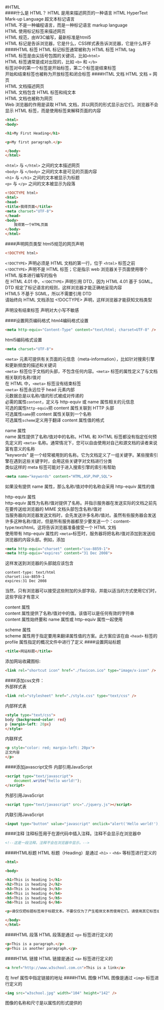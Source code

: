 #HTML     
####什么是 HTML？ 
HTML 是用来描述网页的一种语言
HTML HyperText Mark-up Language 超文本标记语言           
HTML 不是一种编程语言，而是一种标记语言 markup language              
HTML 使用标记标签来描述网页       
HTML 规范，由W3C编写，最新标准是html5            
HTML 标记是告诉浏览器，它是什么，CSS样式表告诉浏览器，它是什么样子                         
####HTML 标签
HTML 标记标签通常被称为 HTML 标签 HTML tag    
HTML 标签是由尖括号包围的关键词，比如`<html>`          
HTML 标签通常是成对出现的，比如 `<b>` 和 `</b>`      
标签对中的第一个标签是开始标签，第二个标签是结束标签          
开始和结束标签也被称为开放标签和闭合标签
####HTML 文档
HTML 文档 = 网页            
HTML 文档描述网页              
HTML 文档包含 HTML 标签和纯文本           
HTML 文档也被称为网页           
Web 浏览器的作用是读取 HTML 文档，并以网页的形式显示出它们。浏览器不会显示 HTML 标签，而是使用标签来解释页面的内容
```html
<html>
<body>

<h1>My First Heading</h1>

<p>My first paragraph.</p>

</body>
</html>
```
`<html>` 与 `</html>` 之间的文本描述网页   
`<body>` 与 `</body>` 之间的文本是可见的页面内容           
`<h1>` 与 `</h1>` 之间的文本被显示为标题        
`<p>` 与 `</p>` 之间的文本被显示为段落      
```html
<!DOCTYPE html>
<html>
<head>
<title>我得页面</title>
<meta charset="UTF-8">
</head>
<body>
	我得第一个HTML页面
</body>
</html>
```          
####声明网页类型
html5规范的网页声明
```html
<!DOCTYPE html>
```
`<!DOCTYPE>` 声明必须是 HTML 文档的第一行，位于 `<html>` 标签之前          
`<!DOCTYPE>` 声明不是 HTML 标签；它是指示 web 浏览器关于页面使用哪个 HTML 版本进行编写的指令             
在 HTML 4.01 中，`<!DOCTYPE>` 声明引用 DTD，因为 HTML 4.01 基于 SGML。DTD 规定了标记语言的规则，这样浏览器才能正确地呈现内容          
HTML5 不基于 SGML，所以不需要引用 DTD           
请始终向 HTML 文档添加 <!DOCTYPE> 声明，这样浏览器才能获知文档类型          

<!DOCTYPE> 声明没有结束标签         
<!DOCTYPE> 声明对大小写不敏感        

####设置网页编码格式
html4编码格式设置
```html
<meta http-equiv="Content-Type" content="text/html; charset=UTF-8" />
```
html5编码格式设置
```html
<meta charset="UTF-8">
```
`<meta>` 元素可提供有关页面的元信息（meta-information），比如针对搜索引擎和更新频度的描述和关键词           
`<meta>` 标签位于文档的头部，不包含任何内容。`<meta>` 标签的属性定义了与文档相关联的名称/值对            
在 HTML 中，`<meta>` 标签没有结束标签             
`<meta>` 标签永远位于 head 元素内部            
元数据总是以名称/值的形式被成对传递的                      
必需的属性`content`，定义与 http-equiv 或 name 属性相关的元信息          
可选的属性`http-equiv`把 content 属性关联到 HTTP 头部              
可选属性`name`把 content 属性关联到一个名称         
可选属性`scheme`定义用于翻译 content 属性值的格式            

name 属性             
name 属性提供了名称/值对中的名称。HTML 和 XHTML 标签都没有指定任何预先定义的 `<meta>` 名称。通常情况下，您可以自由使用对自己和源文档的读者来说富有意义的名称         
"keywords" 是一个经常被用到的名称。它为文档定义了一组关键字。某些搜索引擎在遇到这些关键字时，会用这些关键字对文档进行分类           
类似这样的 meta 标签可能对于进入搜索引擎的索引有帮助
```html
<meta name="keywords" content="HTML,ASP,PHP,SQL">
```
如果没有提供 name 属性，那么名称/值对中的名称会采用 http-equiv 属性的值

http-equiv 属性             
http-equiv 属性为名称/值对提供了名称。并指示服务器在发送实际的文档之前先在要传送给浏览器的 MIME 文档头部包含名称/值对            
当服务器向浏览器发送文档时，会先发送许多名称/值对。虽然有些服务器会发送许多这种名称/值对，但是所有服务器都至少要发送一个：content-type:text/html。这将告诉浏览器准备接受一个 HTML 文档             
使用带有 http-equiv 属性的 `<meta>`标签时，服务器将把名称/值对添加到发送给浏览器的内容头部。例如，添加
```html
<meta http-equiv="charset" content="iso-8859-1">
<meta http-equiv="expires" content="31 Dec 2008">
```
这样发送到浏览器的头部就应该包含
```text
content-type: text/html
charset:iso-8859-1
expires:31 Dec 2008
```
当然，只有浏览器可以接受这些附加的头部字段，并能以适当的方式使用它们时，这些字段才有意义

content 属性           
content 属性提供了名称/值对中的值。该值可以是任何有效的字符串         
content 属性始终要和 name 属性或 http-equiv 属性一起使用

scheme 属性               
scheme 属性用于指定要用来翻译属性值的方案。此方案应该在由 `<head>` 标签的 profile 属性指定的概况文件中进行了定义
####设置网站标题
```html
<title>网站标题</title>
```
添加网站收藏图标:
```html
<link rel="shortcut icon" href="./favicon.ico" type="image/x-icon" />
```
####添加css文件：   
外部样式表
```html
<link rel="stylesheet" href="./style.css" type="text/css" />
```
内部样式表
```html
<style type="text/css">
body {background-color: red}
p {margin-left: 20px}
</style>
```
内联样式
```html
<p style="color: red; margin-left: 20px">
正文内容
</p>
```
####添加javascript文件
内部引用JavaScript
```html
<script type="text/javascript">
	document.write("hello world!");
</script>
```
外部引用JavaScript
```html
<script type="text/javascript" src="./jquery.js"></script>
```
内联引用JavaScript
```html
<input type="button" value="javascript" onclick="alert('Hello world!');">
```
####注释
注释标签用于在源代码中插入注释。注释不会显示在浏览器中
```html
<!--这是一段注释。注释不会在浏览器中显示。-->
```
####HTML标题
HTML 标题（Heading）是通过 `<h1>` - `<h6>` 等标签进行定义的
```html
<html>

<body>

<h1>This is heading 1</h1>
<h2>This is heading 2</h2>
<h3>This is heading 3</h3>
<h4>This is heading 4</h4>
<h5>This is heading 5</h5>
<h6>This is heading 6</h6>

<p>请仅仅把标题标签用于标题文本。不要仅仅为了产生粗体文本而使用它们。请使用其它标签或 CSS 代替。</p>

</body>
</html>
```
####HTML 段落
HTML 段落是通过 `<p>` 标签进行定义的
```html
<p>This is a paragraph.</p>
<p>This is another paragraph.</p>
```
####HTML 链接
HTML 链接是通过 `<a>` 标签进行定义的
```html
<a href="http://www.w3school.com.cn">This is a link</a>
```
在 href 属性中指定链接的地址
####HTML 图像
HTML 图像是通过 `<img>` 标签进行定义的
```html
<img src="w3school.jpg" width="104" height="142" />
```
图像的名称和尺寸是以属性的形式提供的      
